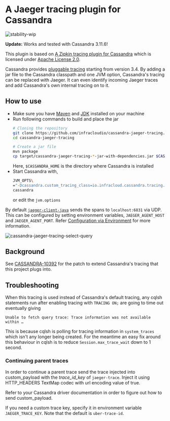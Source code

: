 # A Jaeger tracing plugin for Cassandra

![stability-wip](https://img.shields.io/badge/stability-work_in_progress-lightgrey.svg)

**Update:** Works and tested with Cassandra 3.11.6!

This plugin is based on [A Zipkin tracing plugin for
Cassandra](https://github.com/thelastpickle/cassandra-zipkin-tracing)
which is licensed under [Apache License
2.0](https://github.com/thelastpickle/cassandra-zipkin-tracing/blob/master/LICENSE.txt).

Cassandra provides [pluggable
tracing](https://web.archive.org/web/20160402125018/http://www.planetcassandra.org/blog/cassandra-3-4-release-overview/)
starting from version 3.4. By adding a jar file to the Cassandra
classpath and one JVM option, Cassandra's tracing can be replaced with
Jaeger. It can even identify incoming Jaeger traces and add
Cassandra's own internal tracing on to it.

## How to use
- Make sure you have [Maven](https://maven.apache.org/) and
  [JDK](https://openjdk.java.net/) installed on your machine
- Run following commands to build and place the jar
  ```sh
  # Cloning the repository
  git clone https://github.com/infracloudio/cassandra-jaeger-tracing.git
  cd cassandra-jaeger-tracing

  # Create a jar file
  mvn package
  cp target/cassandra-jaeger-tracing-*-jar-with-dependencies.jar $CASSANDRA_HOME/lib/
  ```
  Here, `$CASSANDRA_HOME` is the directory where Cassandra is installed
- Start Cassandra with,
  ```sh
  JVM_OPTS\
  ="-Dcassandra.custom_tracing_class=io.infracloud.cassandra.tracing.JaegerTracing" \
  cassandra
  ```
  or edit the `jvm.options`

By default
[`jaeger-client-java`](https://github.com/jaegertracing/jaeger-client-java)
sends the spans to `localhost:6831` via UDP. This can be configured by
setting environment variables, `JAEGER_AGENT_HOST` and
`JAEGER_AGENT_PORT`. Refer [Configuration via
Environment](https://github.com/jaegertracing/jaeger-client-java/tree/master/jaeger-core#configuration-via-environment)
for more information.

![cassandra-jaeger-tracing-select-query](https://user-images.githubusercontent.com/5154532/55792869-2ebf3300-5adf-11e9-9326-ad65f0e564ec.png
"SELECT * FROM t;")

## Background
See
[CASSANDRA-10392](https://issues.apache.org/jira/browse/CASSANDRA-10392)
for the patch to extend Cassandra's tracing that this project plugs
into.

## Troubleshooting

When this tracing is used instead of Cassandra's default tracing, any
cqlsh statements run after enabling tracing with `TRACING ON;` are
going to time out eventually giving

```
Unable to fetch query trace: Trace information was not available within …
```

This is because cqlsh is polling for tracing information in
`system_traces` which isn't any longer being created. For the meantime
an easy fix around this behaviour in cqlsh is to reduce
`Session.max_trace_wait` down to 1 second.

### Continuing parent traces

In order to continue a parent trace send the trace injected
into custom_payload with the _trace_id_key_ of `jaeger-trace`.
Inject it using HTTP_HEADERS TextMap codec with url encoding value of true.

Refer to your Cassandra driver documentation in order
to figure out how to send custom_payload.

If you need a custom trace key, specify it in environment
variable `JAEGER_TRACE_KEY`. Note that the default 
is `uber-trace-id`.
